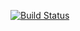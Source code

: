 [![Build Status](https://travis-ci.org/CatInCosmicSpace/matrix.svg?branch=master)](https://travis-ci.org/CatInCosmicSpace/matrix)
